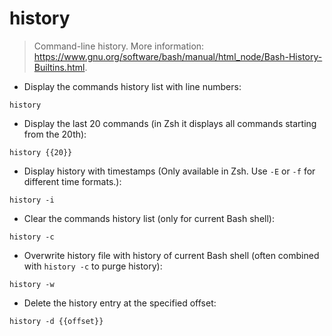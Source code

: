 # history

> Command-line history.
> More information: <https://www.gnu.org/software/bash/manual/html_node/Bash-History-Builtins.html>.

- Display the commands history list with line numbers:

`history`

- Display the last 20 commands (in Zsh it displays all commands starting from the 20th):

`history {{20}}`

- Display history with timestamps (Only available in Zsh. Use `-E` or `-f` for different time formats.):

`history -i`

- Clear the commands history list (only for current Bash shell):

`history -c`

- Overwrite history file with history of current Bash shell (often combined with `history -c` to purge history):

`history -w`

- Delete the history entry at the specified offset:

`history -d {{offset}}`
